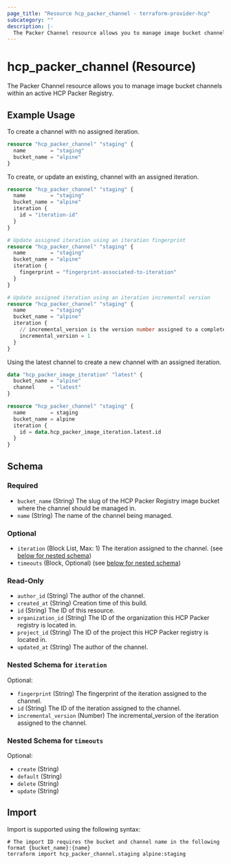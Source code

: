 ```yaml
---
page_title: "Resource hcp_packer_channel - terraform-provider-hcp"
subcategory: ""
description: |-
  The Packer Channel resource allows you to manage image bucket channels within an active HCP Packer Registry.
---
```


# hcp_packer_channel (Resource)

The Packer Channel resource allows you to manage image bucket channels within an active HCP Packer Registry.

## Example Usage

To create a channel with no assigned iteration.
```terraform
resource "hcp_packer_channel" "staging" {
  name        = "staging"
  bucket_name = "alpine"
}
```

To create, or update an existing, channel with an assigned iteration.
```terraform
resource "hcp_packer_channel" "staging" {
  name        = "staging"
  bucket_name = "alpine"
  iteration {
    id = "iteration-id"
  }
}

# Update assigned iteration using an iteration fingerprint
resource "hcp_packer_channel" "staging" {
  name        = "staging"
  bucket_name = "alpine"
  iteration {
    fingerprint = "fingerprint-associated-to-iteration"
  }
}

# Update assigned iteration using an iteration incremental version
resource "hcp_packer_channel" "staging" {
  name        = "staging"
  bucket_name = "alpine"
  iteration {
    // incremental_version is the version number assigned to a completed iteration.
    incremental_version = 1
  }
}
```

Using the latest channel to create a new channel with an assigned iteration.
```terraform
data "hcp_packer_image_iteration" "latest" {
  bucket_name = "alpine"
  channel     = "latest"
}

resource "hcp_packer_channel" "staging" {
  name        = staging
  bucket_name = alpine
  iteration {
    id = data.hcp_packer_image_iteration.latest.id
  }
}
```


<!-- schema generated by tfplugindocs -->
## Schema

### Required

- `bucket_name` (String) The slug of the HCP Packer Registry image bucket where the channel should be managed in.
- `name` (String) The name of the channel being managed.

### Optional

- `iteration` (Block List, Max: 1) The iteration assigned to the channel. (see [below for nested schema](#nestedblock--iteration))
- `timeouts` (Block, Optional) (see [below for nested schema](#nestedblock--timeouts))

### Read-Only

- `author_id` (String) The author of the channel.
- `created_at` (String) Creation time of this build.
- `id` (String) The ID of this resource.
- `organization_id` (String) The ID of the organization this HCP Packer registry is located in.
- `project_id` (String) The ID of the project this HCP Packer registry is located in.
- `updated_at` (String) The author of the channel.

<a id="nestedblock--iteration"></a>
### Nested Schema for `iteration`

Optional:

- `fingerprint` (String) The fingerprint of the iteration assigned to the channel.
- `id` (String) The ID of the iteration assigned to the channel.
- `incremental_version` (Number) The incremental_version of the iteration assigned to the channel.


<a id="nestedblock--timeouts"></a>
### Nested Schema for `timeouts`

Optional:

- `create` (String)
- `default` (String)
- `delete` (String)
- `update` (String)

## Import

Import is supported using the following syntax:

```shell
# The import ID requires the bucket and channel name in the following format {bucket_name}:{name}
terraform import hcp_packer_channel.staging alpine:staging
```
